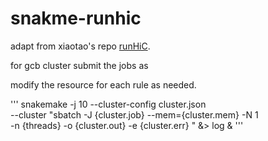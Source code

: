 # snakme-runhic

adapt from xiaotao's repo [runHiC](http://xiaotaowang.github.io/HiC_pipeline/).

for gcb cluster submit the jobs as 

modify the resource for each rule as needed.

'''
snakemake -j 10  --cluster-config cluster.json \
 --cluster "sbatch -J {cluster.job} --mem={cluster.mem} -N 1 \
 -n {threads}  -o {cluster.out} -e  {cluster.err} "  &> log & 
'''

